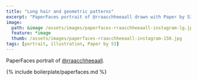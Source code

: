 ```yaml
---
title: "Long hair and geometric patterns"
excerpt: "PaperFaces portrait of @rraacchheeaall drawn with Paper by 53 on an iPad."
image: 
  path: &image /assets/images/paperfaces-rraacchheeaall-instagram-lg.jpg 
  feature: *image
  thumb: /assets/images/paperfaces-rraacchheeaall-instagram-150.jpg
tags: [portrait, illustration, Paper by 53]
---
```


PaperFaces portrait of [@rraacchheeaall](http://instagram.com/rraacchheeaall).

{% include boilerplate/paperfaces.md %}